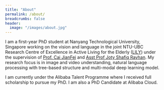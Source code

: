 ```yaml
---
title: "About"
permalink: /about/
breadcrumbs: false
header:
  image: "/images/about.jpg"
---
```


I am a first-year PhD student at Nanyang Technological University, Singapore working on the vision and language in the joint NTU-UBC Research Centre of Excellence in Active Living for the Elderly ([LILY](http://www.ntulily.org/)) under the supervision of [Prof. Cai JianFei](http://www3.ntu.edu.sg/home/asjfcai/) and [Asst Prof Joty Shafiq Rayhan](https://raihanjoty.github.io/). My research focus is in image and video understanding, natural language processing with tree-based structure and multi-modal deep learning model.

I am currently under the Alibaba Talent Programme where I received full scholarship to pursue my PhD. I am also a PhD Candidate at Alibaba Cloud.

